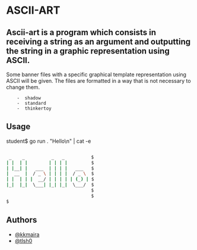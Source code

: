 # ASCII-ART

## Ascii-art is a program which consists in receiving a string as an argument and outputting the string in a graphic representation using ASCII.

Some banner files with a specific graphical template representation using ASCII will be given. The files are formatted in a way that is not necessary to change them.

        -  shadow
        -  standard
        -  thinkertoy



## Usage


student$ go run . "Hello\n" | cat -e

```bash

 _    _          _   _          $
| |  | |        | | | |         $
| |__| |   ___  | | | |   ___   $
|  __  |  / _ \ | | | |  / _ \  $
| |  | | |  __/ | | | | | (_) | $
|_|  |_|  \___| |_| |_|  \___/  $
                                $
                                $
$
```

## Authors

- [@kkmaira](https://www.github.com/kkmaira)
- [@tlsh0](https://www.github.com/tlsh0)
